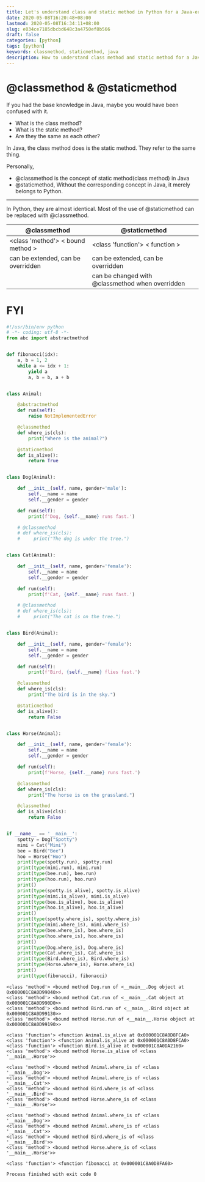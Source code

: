 ```yaml
---
title: Let's understand class and static method in Python for a Java-er
date: 2020-05-08T16:20:48+08:00
lastmod: 2020-05-08T16:34:11+08:00
slug: e034ce7185dbcbd648c3a4750ef8b566
draft: false
categories: [python]
tags: [python]
keywords: classmethod, staticmethod, java
description: How to understand class method and static method for a Java-er.
---
```

# @classmethod & @staticmethod

If you had the base knowledge in Java, maybe you would have been confused with it.

-   What is the class method?
-   What is the static method?
-   Are they the same as each other?

In Java, the class method does is the static method. They refer to the same thing.

Personally, 

-   @classmethod is the concept of static method(class method) in Java
-   @staticmethod, Without the corresponding concept in Java, it merely belongs to Python.

---

In Python, they are almost identical. Most of the use of @staticmethod can be replaced with @classmethod.

| @classmethod                       | @staticmethod                                    |
| ---------------------------------- | ------------------------------------------------ |
| <class 'method'> < bound method >  | <class 'function'> < function >                  |
| can be extended, can be overridden | can be extended, can be overridden               |
|                                    | can be changed with @classmethod when overridden |

# FYI

```python
#!/usr/bin/env python
# -*- coding: utf-8 -*-
from abc import abstractmethod


def fibonacci(idx):
    a, b = 1, 2
    while a <= idx + 1:
        yield a
        a, b = b, a + b


class Animal:

    @abstractmethod
    def run(self):
        raise NotImplementedError

    @classmethod
    def where_is(cls):
        print("Where is the animal?")

    @staticmethod
    def is_alive():
        return True


class Dog(Animal):

    def __init__(self, name, gender='male'):
        self.__name = name
        self.__gender = gender

    def run(self):
        print(f'Dog, {self.__name} runs fast.')

    # @classmethod
    # def where_is(cls):
    #     print("The dog is under the tree.")


class Cat(Animal):

    def __init__(self, name, gender='female'):
        self.__name = name
        self.__gender = gender

    def run(self):
        print(f'Cat, {self.__name} runs fast.')

    # @classmethod
    # def where_is(cls):
    #     print("The cat is on the tree.")


class Bird(Animal):

    def __init__(self, name, gender='female'):
        self.__name = name
        self.__gender = gender

    def run(self):
        print(f'Bird, {self.__name} flies fast.')

    @classmethod
    def where_is(cls):
        print("The bird is in the sky.")

    @staticmethod
    def is_alive():
        return False


class Horse(Animal):

    def __init__(self, name, gender='female'):
        self.__name = name
        self.__gender = gender

    def run(self):
        print(f'Horse, {self.__name} runs fast.')

    @classmethod
    def where_is(cls):
        print("The horse is on the grassland.")

    @classmethod
    def is_alive(cls):
        return False


if __name__ == '__main__':
    spotty = Dog("Spotty")
    mimi = Cat("Mimi")
    bee = Bird("Bee")
    hoo = Horse("Hoo")
    print(type(spotty.run), spotty.run)
    print(type(mimi.run), mimi.run)
    print(type(bee.run), bee.run)
    print(type(hoo.run), hoo.run)
    print()
    print(type(spotty.is_alive), spotty.is_alive)
    print(type(mimi.is_alive), mimi.is_alive)
    print(type(bee.is_alive), bee.is_alive)
    print(type(hoo.is_alive), hoo.is_alive)
    print()
    print(type(spotty.where_is), spotty.where_is)
    print(type(mimi.where_is), mimi.where_is)
    print(type(bee.where_is), bee.where_is)
    print(type(hoo.where_is), hoo.where_is)
    print()
    print(type(Dog.where_is), Dog.where_is)
    print(type(Cat.where_is), Cat.where_is)
    print(type(Bird.where_is), Bird.where_is)
    print(type(Horse.where_is), Horse.where_is)
    print()
    print(type(fibonacci), fibonacci)

```

```text
<class 'method'> <bound method Dog.run of <__main__.Dog object at 0x000001C8A0D99040>>
<class 'method'> <bound method Cat.run of <__main__.Cat object at 0x000001C8A0D990D0>>
<class 'method'> <bound method Bird.run of <__main__.Bird object at 0x000001C8A0D99130>>
<class 'method'> <bound method Horse.run of <__main__.Horse object at 0x000001C8A0D99190>>

<class 'function'> <function Animal.is_alive at 0x000001C8A0D8FCA0>
<class 'function'> <function Animal.is_alive at 0x000001C8A0D8FCA0>
<class 'function'> <function Bird.is_alive at 0x000001C8A0DA2160>
<class 'method'> <bound method Horse.is_alive of <class '__main__.Horse'>>

<class 'method'> <bound method Animal.where_is of <class '__main__.Dog'>>
<class 'method'> <bound method Animal.where_is of <class '__main__.Cat'>>
<class 'method'> <bound method Bird.where_is of <class '__main__.Bird'>>
<class 'method'> <bound method Horse.where_is of <class '__main__.Horse'>>

<class 'method'> <bound method Animal.where_is of <class '__main__.Dog'>>
<class 'method'> <bound method Animal.where_is of <class '__main__.Cat'>>
<class 'method'> <bound method Bird.where_is of <class '__main__.Bird'>>
<class 'method'> <bound method Horse.where_is of <class '__main__.Horse'>>

<class 'function'> <function fibonacci at 0x000001C8A0D8FA60>

Process finished with exit code 0

```
